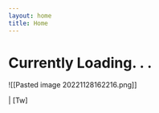 ```yaml
---
layout: home
title: Home
---
```

# Currently Loading. . .

![[Pasted image 20221128162216.png]]

| [Tw]